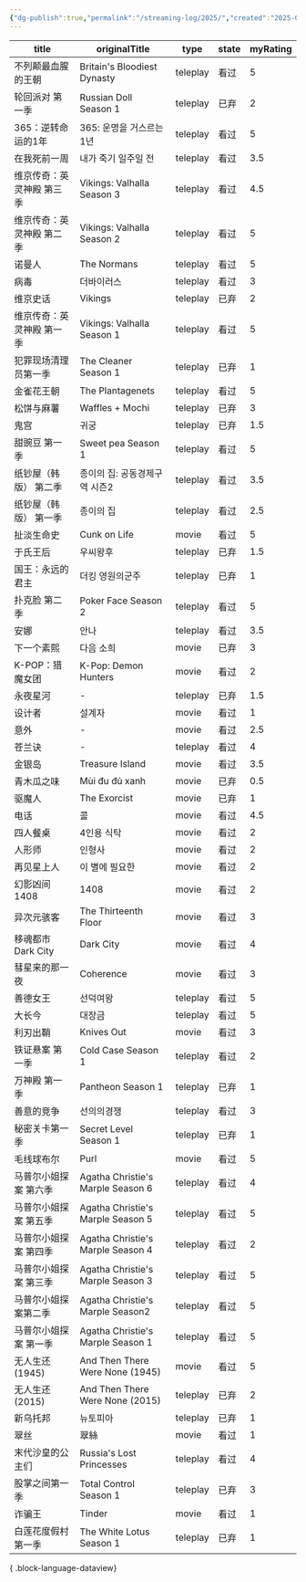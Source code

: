 ```yaml
---
{"dg-publish":true,"permalink":"/streaming-log/2025/","created":"2025-06-16T22:10:01.911+08:00"}
---
```


| title          | originalTitle                     | type     | state | myRating |
| -------------- | --------------------------------- | -------- | ----- | -------- |
| 不列颠最血腥的王朝      | Britain's Bloodiest Dynasty       | teleplay | 看过    | 5        |
| 轮回派对 第一季       | Russian Doll Season 1             | teleplay | 已弃    | 2        |
| 365：逆转命运的1年    | 365: 운명을 거스르는 1년                  | teleplay | 看过    | 5        |
| 在我死前一周         | 내가 죽기 일주일 전                       | teleplay | 看过    | 3.5      |
| 维京传奇：英灵神殿 第三季  | Vikings: Valhalla Season 3        | teleplay | 看过    | 4.5      |
| 维京传奇：英灵神殿 第二季  | Vikings: Valhalla Season 2        | teleplay | 看过    | 5        |
| 诺曼人            | The Normans                       | teleplay | 看过    | 5        |
| 病毒             | 더바이러스                             | teleplay | 看过    | 3        |
| 维京史话           | Vikings                           | teleplay | 已弃    | 2        |
| 维京传奇：英灵神殿 第一季  | Vikings: Valhalla Season 1        | teleplay | 看过    | 5        |
| 犯罪现场清理员第一季     | The Cleaner Season 1              | teleplay | 已弃    | 1        |
| 金雀花王朝          | The Plantagenets                  | teleplay | 看过    | 5        |
| 松饼与麻薯          | Waffles + Mochi                   | teleplay | 已弃    | 3        |
| 鬼宫             | 귀궁                                | teleplay | 已弃    | 1.5      |
| 甜豌豆 第一季        | Sweet pea Season 1                | teleplay | 看过    | 5        |
| 纸钞屋（韩版） 第二季    | 종이의 집: 공동경제구역 시즌2                 | teleplay | 看过    | 3.5      |
| 纸钞屋（韩版） 第一季    | 종이의 집                             | teleplay | 看过    | 2.5      |
| 扯淡生命史          | Cunk on Life                      | movie    | 看过    | 5        |
| 于氏王后           | 우씨왕후                              | teleplay | 已弃    | 1.5      |
| 国王：永远的君主       | 더킹 영원의군주                          | teleplay | 已弃    | 1        |
| 扑克脸 第二季        | Poker Face Season 2               | teleplay | 看过    | 5        |
| 安娜             | 안나                                | teleplay | 看过    | 3.5      |
| 下一个素熙          | 다음 소희                             | movie    | 已弃    | 3        |
| K-POP：猎魔女团     | K-Pop: Demon Hunters              | movie    | 看过    | 2        |
| 永夜星河           | \-                                | teleplay | 已弃    | 1.5      |
| 设计者            | 설계자                               | movie    | 看过    | 1        |
| 意外             | \-                                | movie    | 看过    | 2.5      |
| 苍兰诀            | \-                                | teleplay | 看过    | 4        |
| 金银岛            | Treasure Island                   | movie    | 看过    | 3.5      |
| 青木瓜之味          | Mùi đu đủ xanh                    | movie    | 已弃    | 0.5      |
| 驱魔人            | The Exorcist                      | movie    | 已弃    | 1        |
| 电话             | 콜                                 | movie    | 看过    | 4.5      |
| 四人餐桌           | 4인용 식탁                            | movie    | 看过    | 2        |
| 人形师            | 인형사                               | movie    | 看过    | 2        |
| 再见星上人          | 이 별에 필요한                          | movie    | 看过    | 2        |
| 幻影凶间 1408      | 1408                              | movie    | 看过    | 2        |
| 异次元骇客          | The Thirteenth Floor              | movie    | 看过    | 3        |
| 移魂都市 Dark City | Dark City                         | movie    | 看过    | 4        |
| 彗星来的那一夜        | Coherence                         | movie    | 看过    | 3        |
| 善德女王           | 선덕여왕                              | teleplay | 看过    | 5        |
| 大长今            | 대장금                               | teleplay | 看过    | 5        |
| 利刃出鞘           | Knives Out                        | movie    | 看过    | 3        |
| 铁证悬案 第一季       | Cold Case Season 1                | teleplay | 看过    | 2        |
| 万神殿 第一季        | Pantheon Season 1                 | teleplay | 已弃    | 1        |
| 善意的竞争          | 선의의경쟁                             | teleplay | 看过    | 3        |
| 秘密关卡第一季        | Secret Level Season 1             | teleplay | 已弃    | 1        |
| 毛线球布尔          | Purl                              | movie    | 看过    | 5        |
| 马普尔小姐探案 第六季    | Agatha Christie's Marple Season 6 | teleplay | 看过    | 4        |
| 马普尔小姐探案 第五季    | Agatha Christie's Marple Season 5 | teleplay | 看过    | 5        |
| 马普尔小姐探案 第四季    | Agatha Christie's Marple Season 4 | teleplay | 看过    | 2        |
| 马普尔小姐探案 第三季    | Agatha Christie's Marple Season 3 | teleplay | 看过    | 5        |
| 马普尔小姐探案第二季     | Agatha Christie's Marple Season2  | teleplay | 看过    | 5        |
| 马普尔小姐探案 第一季    | Agatha Christie's Marple Season 1 | teleplay | 看过    | 5        |
| 无人生还 (1945)    | And Then There Were None (1945)   | movie    | 看过    | 5        |
| 无人生还 (2015)    | And Then There Were None (2015)   | teleplay | 已弃    | 2        |
| 新乌托邦           | 뉴토피아                              | teleplay | 已弃    | 1        |
| 翠丝             | 翠絲                                | movie    | 看过    | 1        |
| 末代沙皇的公主们       | Russia's Lost Princesses          | teleplay | 看过    | 4        |
| 股掌之间第一季        | Total Control Season 1            | teleplay | 已弃    | 3        |
| 诈骗王            | Tinder                            | movie    | 看过    | 1        |
| 白莲花度假村第一季      | The White Lotus Season 1          | teleplay | 已弃    | 1        |

{ .block-language-dataview}